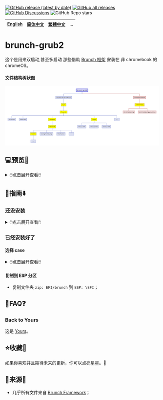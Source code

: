 [![GitHub release (latest by date)](https://img.shields.io/github/v/release/M-L-P/brunch-grub2)](https://github.com/M-L-P/brunch-grub2/releases/latest)
[![GitHub all releases](https://img.shields.io/github/downloads/M-L-P/brunch-grub2/total)](https://github.com/M-L-P/brunch-grub2/releases)
[![GitHub Discussions](https://img.shields.io/github/discussions/M-L-P/brunch-grub2)](https://github.com/M-L-P/brunch-grub2/discussions)
![GitHub Repo stars](https://img.shields.io/github/stars/M-L-P/brunch-grub2?style=social)

[English](../README.md)|[简体中文](自述文件.md)|[繁體中文](繁體中文.md)|...
--|--|--|--

# brunch-grub2
这个是用来双启动,甚至多启动 那些借助 [Brunch 框架](https://github.com/sebanc/brunch) 安装在 非 chromebook 的 chromeOS。
#### 文件结构树状图
<img src="README/brunch-grub2.png">

## 💻️预览👀

<details>
<summary>🖱️点击展开查看🖱️</summary>

![image](https://github.com/M-L-P/brunch-grub2/assets/69227436/ca96e382-f51a-4b53-bd83-b75cdfa363c8)<br/>
</details>

## 🧭指南⬇️
### 还没安装
<details>
<summary>🖱️点击展开查看🖱️</summary>

#### 使用 Brunch 框架
- 使用 [Brunch 框架](https://github.com/sebanc/brunch) 安装 chromeOS；
- 在 `ext4: /chromeOS` 中生成 `chromeOS.img` ，
- - `sudo bash chromeos-install.sh -src chromeos_filename.bin -dst .../[ext4_分区卷标]/chromeOS/chromeOS.img -s size`
#### 复制到 ESP 分区
- 复制文件夹 `zip: EFI/brunch` 到 `ESP: \EFI`；
</details>

### 已经安装好了
#### 选择 case
<details>
<summary>🖱️点击展开查看🖱️</summary>

##### case.txt
- 用文本编辑器打开 `zip: EFI/brunch/case.txt` ；
<details>
<summary>🖱️点击展开查看🖱️</summary>

```
CASE=case_1.txt
#CASE=case_2.txt
#CASE=case_3.txt
```
这是一个转换器，
- `CASE` 前无 `#` 则启用；
- `CASE` 前有 `#` 则禁用；
- 只允许一个 "CASE" 的前面没有 `#`。
</details>

##### case 1
- 用文本编辑器打开 `zip: EFI/brunch/case/case_1.txt`；
<details>
<summary>🖱️点击展开查看🖱️</summary>

`txt_grub=/chromeOS/chromeOS.img.grub.txt`

如果路径正确，就保持原样。
</details>

##### case 2
- 用文本编辑器打开 `zip: EFI/brunch/case/case_2.txt`；
<details>
<summary>🖱️点击展开查看🖱️</summary>

```
### For example,
#####
#txt_grub=/chromeos.img.grub.txt
#txt_grub=/Users/username/brunch/chromeos.img.grub.txt
#txt_grub=/brunch/chromeos.img.grub.txt
```
```
txt_grub=//.img.grub.txt
```

若是其他路径，就认真填写路径；
</details>

##### case 3
- 用文本编辑器打开 `zip: EFI/brunch/case/case_3.txt`；
<details>
<summary>🖱️点击展开查看🖱️</summary>

```
### Copy all text in the file, "img_name.img.grub.txt",
### Paste here below.
### For examplle,
```
```
menuentry "chromeOS" --class "brunch" {
	img_path=//.img
	img_uuid=
	search --no-floppy --set=root --file $img_path
	loopback loop $img_path
	source (loop,12)/efi/boot/settings.cfg
	if [ -z $verbose ] -o [ $verbose -eq 0 ]; then
		linux (loop,7)$kernel boot=local noresume noswap loglevel=7 options=$options chromeos_bootsplash=$chromeos_bootsplash $cmdline_params \
			cros_secure cros_debug img_uuid=$img_uuid img_path=$img_path \
			console= vt.global_cursor_default=0 brunch_bootsplash=$brunch_bootsplash quiet
	else
		linux (loop,7)$kernel boot=local noresume noswap loglevel=7 options=$options chromeos_bootsplash=$chromeos_bootsplash $cmdline_params \
			cros_secure cros_debug img_uuid=$img_uuid img_path=$img_path
	fi
	initrd (loop,7)/lib/firmware/amd-ucode.img (loop,7)/lib/firmware/intel-ucode.img (loop,7)/initramfs.img
}
```
```
menuentry "chromeOS (settings)" --class "brunch-settings" {
	img_path=//.img
	img_uuid=
	search --no-floppy --set=root --file $img_path
	loopback loop $img_path
	source (loop,12)/efi/boot/settings.cfg
	linux (loop,7)/kernel boot=local noresume noswap loglevel=7 options= chromeos_bootsplash= edit_brunch_config=1 \
		cros_secure cros_debug img_uuid=$img_uuid img_path=$img_path
	initrd (loop,7)/lib/firmware/amd-ucode.img (loop,7)/lib/firmware/intel-ucode.img (loop,7)/initramfs.img
}
```

其他情况，认真填写代码。
</details>

</details>

#### 复制到 ESP 分区
- 复制文件夹 `zip: EFI/brunch` 到 `ESP: \EFI`；

## 📝FAQ❓️
### Back to Yours
这是 [Yours](https://github.com/M-L-P/Yours)。

## ⭐收藏🌟
如果你喜欢并且期待未来的更新，你可以点亮星星。💫

## 🎉来源🎊
- 几乎所有文件来自 [Brunch Framework](https://github.com/sebanc/brunch)；

